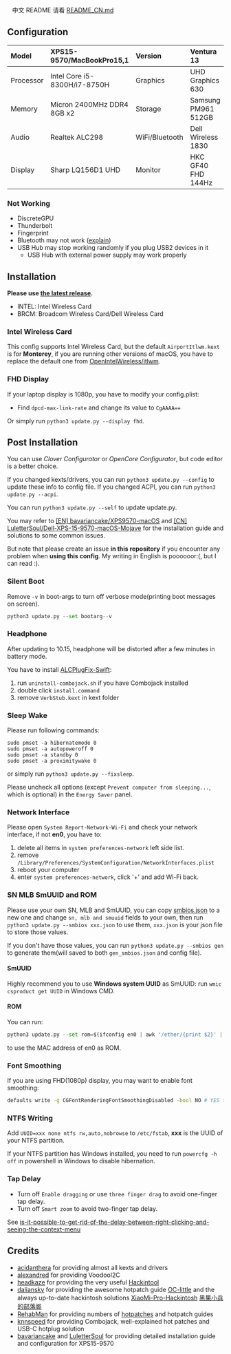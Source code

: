   中文 README 请看 [README_CN.md](README_CN.md)

## Configuration

| Model     | XPS15-9570/MacBookPro15,1    | Version        | Ventura 13          |
| :-------- | :--------------------------- | :------------- | :------------------ |
| Processor | Intel Core i5-8300H/i7-8750H | Graphics       | UHD Graphics 630    |
| Memory    | Micron 2400MHz DDR4 8GB x2   | Storage        | Samsung PM961 512GB |
| Audio     | Realtek ALC298               | WiFi/Bluetooth | Dell Wireless 1830  |
| Display   | Sharp LQ156D1 UHD            | Monitor        | HKC GF40 FHD 144Hz  |

### Not Working

- DiscreteGPU
- Thunderbolt
- Fingerprint
- Bluetooth may not work ([explain](https://github.com/xxxzc/xps15-9570-macos/issues/26))
- USB Hub may stop working randomly if you plug USB2 devices in it
  - USB Hub with external power supply may work properly

## Installation

**Please use [the latest release](https://github.com/xxxzc/xps15-9570-macos/releases/latest).** 

- INTEL: Intel Wireless Card
- BRCM: Broadcom Wireless Card/Dell Wireless Card

### Intel Wireless Card

This config supports Intel Wireless Card, but the default `AirportItlwm.kext` is for **Monterey**, if you are running other versions of macOS, you have to replace the default one from [OpenIntelWireless/itlwm](https://github.com/OpenIntelWireless/itlwm/releases).

### FHD Display

If your laptop display is 1080p, you have to modify your config.plist:

- Find `dpcd-max-link-rate` and change its value to `CgAAAA==`

Or simply run `python3 update.py --display fhd`.

## Post Installation

You can use *Clover Configurator* or *OpenCore Configurator*, but code editor is a better choice.

If you changed kexts/drivers, you can run `python3 update.py --config` to update these info to config file. If you changed ACPI, you can run `python3 update.py --acpi`.

You can run `python3 update.py --self` to update update.py.

You may refer to [[EN] bavariancake/XPS9570-macOS](https://github.com/bavariancake/XPS9570-macOS) and [[CN] LuletterSoul/Dell-XPS-15-9570-macOS-Mojave](https://github.com/LuletterSoul/Dell-XPS-15-9570-macOS-Mojave) for the installation guide and solutions to some common issues.

But note that please create an issue **in this repository** if you encounter any problem when **using this config**. My writing in English is poooooor:(, but I can read :).

### Silent Boot

Remove `-v` in boot-args to turn off verbose mode(printing boot messages on screen).

```python
python3 update.py --set bootarg--v
```

### Headphone

After updating to 10.15, headphone will be distorted after a few minutes in battery mode. 

You have to install [ALCPlugFix-Swift](https://github.com/xxxzc/ALCPlugFix-Swift/releases):

1. run `uninstall-combojack.sh` if you have Combojack installed
2. double click `install.command`
3. remove `VerbStub.kext` in kext folder

### Sleep Wake

Please run following commands:

```shell
sudo pmset -a hibernatemode 0
sudo pmset -a autopoweroff 0
sudo pmset -a standby 0
sudo pmset -a proximitywake 0
```

 or simply run `python3 update.py --fixsleep`.

Please uncheck all options (except `Prevent computer from sleeping...`, which is optional) in the `Energy Saver` panel.

### Network Interface

Please open `System Report-Network-Wi-Fi` and check your network interface, if not **en0**, you have to:

1. delete all items in `system preferences-network` left side list.
2. remove `/Library/Preferences/SystemConfiguration/NetworkInterfaces.plist`
3. reboot your computer
4. enter `system preferences-network`, click '+' and add Wi-Fi back.

### SN MLB SmUUID and ROM

Please use your own SN, MLB and SmUUID, you can copy [smbios.json](./sample_smbios.json) to a new one and change `sn, mlb and smuuid` fields to your own, then run `python3 update.py --smbios xxx.json` to use them, `xxx.json` is your json file to store those values. 

If you don't have those values, you can run `python3 update.py --smbios gen` to generate them(will saved to both `gen_smbios.json` and config file).

#### SmUUID

Highly recommend you to use  **Windows system UUID** as SmUUID: run  `wmic csproduct get UUID` in Windows CMD.

#### ROM

You can run:

````python
python3 update.py --set rom=$(ifconfig en0 | awk '/ether/{print $2}' | sed -e 's/\://g')
````

to use the MAC address of en0 as ROM.

### Font Smoothing

If you are using FHD(1080p) display, you may want to enable font smoothing:

```sh
defaults write -g CGFontRenderingFontSmoothingDisabled -bool NO # YES to disable
```

### NTFS Writing

Add `UUID=xxx none ntfs rw,auto,nobrowse` to `/etc/fstab`, **xxx** is the UUID of your NTFS partition. 

If your NTFS partition has Windows installed, you need to run `powercfg -h off`  in powershell in Windows to disable hibernation.

### Tap Delay

- Turn off `Enable dragging` or use `three finger drag` to avoid one-finger tap delay.
- Turn off `Smart zoom` to avoid two-finger tap delay.

See [is-it-possible-to-get-rid-of-the-delay-between-right-clicking-and-seeing-the-context-menu](https://apple.stackexchange.com/a/218181)

## Credits

- [acidanthera](https://github.com/acidanthera) for providing almost all kexts and drivers
- [alexandred](https://github.com/alexandred) for providing VoodooI2C
- [headkaze](https://github.com/headkaze) for providing the very useful [Hackintool](https://www.tonymacx86.com/threads/release-hackintool-v2-8-6.254559/)
- [daliansky](https://github.com/daliansky) for providing the awesome hotpatch guide [OC-little](https://github.com/daliansky/OC-little/) and the always up-to-date hackintosh solutions [XiaoMi-Pro-Hackintosh](https://github.com/daliansky/XiaoMi-Pro-Hackintosh) [黑果小兵的部落阁](https://blog.daliansky.net/)
- [RehabMan](https://github.com/RehabMan) for providing numbers of [hotpatches](https://github.com/RehabMan/OS-X-Clover-Laptop-Config/tree/master/hotpatch) and hotpatch guides
- [knnspeed](https://www.tonymacx86.com/threads/guide-dell-xps-15-9560-4k-touch-1tb-ssd-32gb-ram-100-adobergb.224486) for providing Combojack, well-explained hot patches and USB-C hotplug solution
- [bavariancake](https://github.com/bavariancake/XPS9570-macOS) and [LuletterSoul](https://github.com/LuletterSoul/Dell-XPS-15-9570-macOS-Mojave) for providing detailed installation guide and configuration for XPS15-9570